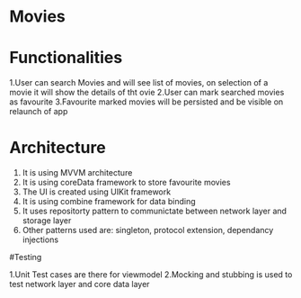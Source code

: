 # Movies
# Functionalities
1.User can search Movies and will see list of movies, on selection of a movie it will show the details of tht ovie
2.User can mark searched movies as favourite
3.Favourite marked movies will be persisted and be visible on relaunch of app

# Architecture

1. It is using MVVM architecture
2. It is using coreData framework to store favourite movies
3. The UI is created using UIKit framework
4. It is  using combine framework for data binding
5. It uses repositorty pattern to communictate between network layer and storage layer
6. Other patterns used are: singleton, protocol extension, dependancy injections

#Testing

1.Unit Test cases are there for viewmodel
2.Mocking and stubbing is used to test network layer and core data layer

